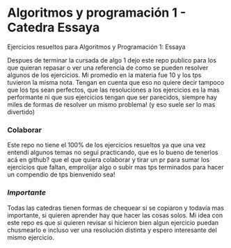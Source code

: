 # Algoritmos y programación 1 - Catedra Essaya
Ejercicios resueltos para Algoritmos y Programación 1: Essaya

Despues de terminar la cursada de algo 1 dejo este repo publico para los que quieran repasar o ver una referencia de como se pueden resolver algunos de los ejercicios.
Mi promedio en la materia fue 10 y los tps tuvieron la misma nota. Tengan en cuenta que eso no quiere decir tampoco que los tps sean perfectos, que las resoluciones a los ejercicios es la mas performante ni que sus ejercicios tengan que ser parecidos, siempre hay miles de formas de resolver un mismo problema! (y eso suele ser lo mas divertido)

### Colaborar
Este repo no tiene el 100% de los ejercicios resueltos ya que una vez entendí algunos temas no seguí practicando, que es lo bueno de tenerlos acá en github? que el que quiera colaborar y tirar un pr para sumar los ejercicios que faltan, emprolijar algo o subir mas tps terminados para hacer un compendio de tps bienvenido sea!

### *Importante*
Todas las catedras tienen formas de chequear si se copiaron y todavía mas importante, si quieren aprender hay que hacer las cosas solos. 
Mi idea con este repo es que si quieren revisar si hicieron bien algun ejercicio puedan chusmearlo e incluso ver una resolución distinta y espero interesante del mismo ejercicio. 
